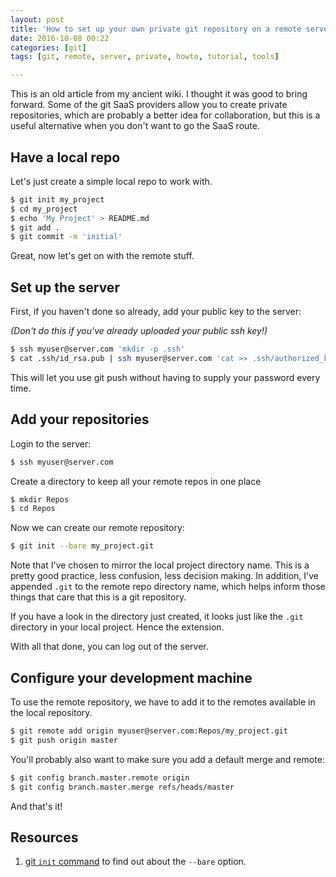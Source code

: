 ```yaml
---
layout: post
title: 'How to set up your own private git repository on a remote server'
date: 2016-10-08 00:22
categories: [git]
tags: [git, remote, server, private, howto, tutorial, tools]

---
```


This is an old article from my ancient wiki. I thought it was good to
bring forward. Some of the git SaaS providers allow you to create
private repositories, which are probably a better idea for
collaboration, but this is a useful alternative when you don't want to
go the SaaS route.

## Have a local repo

Let's just create a simple local repo to work with.

``` bash
$ git init my_project
$ cd my_project
$ echo 'My Project' > README.md
$ git add .
$ git commit -m 'initial'
```

Great, now let's get on with the remote stuff.

Set up the server
-----------------

First, if you haven't done so already, add your public key to the
server:

*(Don't do this if you've already uploaded your public ssh key!)*

``` bash
$ ssh myuser@server.com 'mkdir -p .ssh'
$ cat .ssh/id_rsa.pub | ssh myuser@server.com 'cat >> .ssh/authorized_keys'
```

This will let you use git push without having to supply your password
every time.

Add your repositories
---------------------

Login to the server:

``` bash
$ ssh myuser@server.com
```

Create a directory to keep all your remote repos in one place

``` bash
$ mkdir Repos
$ cd Repos
```

Now we can create our remote repository:

``` bash
$ git init --bare my_project.git
```

Note that I've chosen to mirror the local project directory name. This
is a pretty good practice, less confusion, less decision making. In
addition, I've appended `.git` to the remote repo directory name,
which helps inform those things that care that this is a git
repository.

If you have a look in the directory just created, it looks just like
the `.git` directory in your local project. Hence the extension.

With all that done, you can log out of the server.

Configure your development machine
----------------------------------

To use the remote repository, we have to add it to the remotes
available in the local repository.

``` bash
$ git remote add origin myuser@server.com:Repos/my_project.git
$ git push origin master
```

You'll probably also want to make sure you add a default merge and
remote:

``` bash
$ git config branch.master.remote origin
$ git config branch.master.merge refs/heads/master
```

And that's it!

## Resources

1. [git `init` command](https://git-scm.com/docs/git-init) to find out
   about the `--bare` option.
